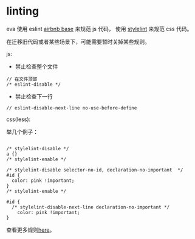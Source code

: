 # linting

eva 使用 eslint [airbnb base](https://github.com/airbnb/javascript) 来规范 js
代码， 使用 [stylelint](https://stylelint.io/) 来规范 css 代码。

在迁移旧代码或者某些场景下，可能需要暂时关掉某些规则。

js:

- 禁止检查整个文件

```
// 在文件顶部
/* eslint-disable */
```

- 禁止检查下一行

```
// eslint-disable-next-line no-use-before-define
```

css(less):

举几个例子：

```

/* stylelint-disable */
a {}
/* stylelint-enable */

```

```
/* stylelint-disable selector-no-id, declaration-no-important  */
#id {
  color: pink !important;
}
/* stylelint-enable */
```

```
#id {
  /* stylelint-disable-next-line declaration-no-important */
    color: pink !important;
}
```

查看更多规则[here](https://github.com/stylelint/stylelint/blob/master/docs/user-guide/configuration.md#turning-rules-off-from-within-your-css)。
